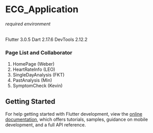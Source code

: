 # ECG_Application

###### required environment

Flutter 3.0.5
Dart 2.17.6
DevTools 2.12.2

### Page List and Collaborator

1. HomePage (Weber)
2. HeartRateInfo (LEO)
3. SingleDayAnalysis (FKT)
4. PastAnalysis (Min)
5. SymptomCheck (Kevin)


## Getting Started

For help getting started with Flutter development, view the
[online documentation](https://docs.flutter.dev/), which offers tutorials,
samples, guidance on mobile development, and a full API reference.
